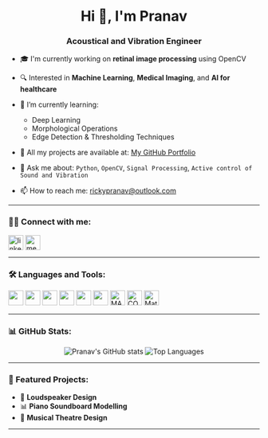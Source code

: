 <h1 align="center">Hi 👋, I'm Pranav</h1>
<h3 align="center">Acoustical and Vibration Engineer</h3>

- 🎓 I'm currently working on **retinal image processing** using OpenCV  
- 🔍 Interested in **Machine Learning**, **Medical Imaging**, and **AI for healthcare**
- 🌱 I’m currently learning:  
  - Deep Learning  
  - Morphological Operations  
  - Edge Detection & Thresholding Techniques  
- 📂 All my projects are available at: [My GitHub Portfolio]([https://github.com/your-username](https://pranavduraivel.github.io))

- 💬 Ask me about: `Python`, `OpenCV`, `Signal Processing`, `Active control of Sound and Vibration`
- 📫 How to reach me: rickypranav@outlook.com

---

### 🧑‍💻 Connect with me:
<p align="left">
<a href="https://www.linkedin.com/in/pranavduraivel" target="blank"><img align="center" src="https://cdn.jsdelivr.net/gh/devicons/devicon/icons/linkedin/linkedin-original.svg" alt="linkedin" height="30" /></a>
<a href="https://medium.com/@your-medium" target="blank"><img align="center" src="https://cdn-icons-png.flaticon.com/512/5968/5968885.png" alt="medium" height="30" /></a>
</p>

---

### 🛠️ Languages and Tools:
<p align="left">
  <img src="https://cdn.jsdelivr.net/gh/devicons/devicon/icons/python/python-original.svg" height="30"/>
  <img src="https://cdn.jsdelivr.net/gh/devicons/devicon/icons/opencv/opencv-original.svg" height="30"/>
  <img src="https://cdn.jsdelivr.net/gh/devicons/devicon/icons/numpy/numpy-original.svg" height="30"/>
  <img src="https://cdn.jsdelivr.net/gh/devicons/devicon/icons/matplotlib/matplotlib-original.svg" height="30"/>
  <img src="https://cdn.jsdelivr.net/gh/devicons/devicon/icons/jupyter/jupyter-original.svg" height="30"/>
  <img src="https://cdn.jsdelivr.net/gh/devicons/devicon/icons/git/git-original.svg" height="30"/>
  <!-- MATLAB -->
  <img src="https://upload.wikimedia.org/wikipedia/commons/2/21/Matlab_Logo.png" height="30" alt="MATLAB"/>
  <!-- COMSOL -->
  <img src="https://upload.wikimedia.org/wikipedia/commons/thumb/2/21/COMSOL_Multiphysics_logo.svg/2560px-COMSOL_Multiphysics_logo.svg.png" height="30" alt="COMSOL" />
  <!-- Mathematica -->
  <img src="https://upload.wikimedia.org/wikipedia/commons/1/1a/Mathematica_Logo.svg" height="30" alt="Mathematica"/>
</p>

---

### 📊 GitHub Stats:
<p align="center">
  <img src="https://github-readme-stats.vercel.app/api?username=your-username&show_icons=true&theme=github_dark" alt="Pranav's GitHub stats"/>
  <img src="https://github-readme-stats.vercel.app/api/top-langs/?username=your-username&layout=compact&theme=github_dark" alt="Top Languages"/>
</p>

---

### 📌 Featured Projects:
- 🔬 **Loudspeaker Design**
- 📊 **Piano Soundboard Modelling**
- 🧠 **Musical Theatre Design**

---

<!-- Hidden comment for future edits -->
